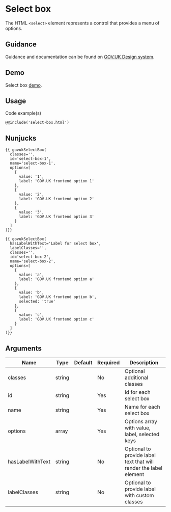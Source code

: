 # Select box

The HTML `<select>` element represents a control that provides a menu of options.

## Guidance

Guidance and documentation can be found on [GOV.UK Design system](linkgoeshere).

## Demo

Select box [demo](select-box.html).

## Usage

Code example(s)

```
@@include('select-box.html')
```

## Nunjucks
```
{{ govukSelectBox(
  classes='',
  id='select-box-1',
  name='select-box-1',
  options=[
    {
      value: '1',
      label: 'GOV.UK frontend option 1'
    },
    {
      value: '2',
      label: 'GOV.UK frontend option 2'
    },
    {
      value: '3',
      label: 'GOV.UK frontend option 3'
    }
  ]
)}}

{{ govukSelectBox(
  hasLabelWithText='Label for select box',
  labelClasses='',
  classes='',
  id='select-box-2',
  name='select-box-2',
  options=[
    {
      value: 'a',
      label: 'GOV.UK frontend option a'
    },
    {
      value: 'b',
      label: 'GOV.UK frontend option b',
      selected: 'true'
    },
    {
      value: 'c',
      label: 'GOV.UK frontend option c'
    }
  ]
)}}
```

## Arguments

| Name             | Type    | Default | Required | Description
|---               |---      |---      |---       |---
| classes          | string  |         | No       | Optional additional classes
| id               | string  |         | Yes      | Id for each select box
| name             | string  |         | Yes      | Name for each select box
| options          | array   |         | Yes      | Options array with value, label, selected keys
| hasLabelWithText | string  |         | No       | Optional to provide label text that will render the label element
| labelClasses     | string  |         | No       | Optional to provide label with custom classes

<!--
## Installation

```
npm install --save @govuk-frontend/select-box
```
-->
